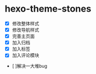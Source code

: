 # hexo-theme-stones

- [x] 修改整体样式
- [x] 修改导航样式	
- [x] 完善主页面	
- [x] 加入归档	
- [x] 加入标签	
- [x] 加入评论模块
- [ ]解决一大堆bug
